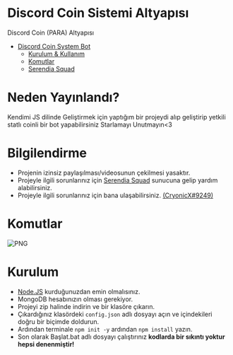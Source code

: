 # Discord Coin Sistemi Altyapısı

 Discord Coin (PARA) Altyapısı
- [Discord Coin System Bot](#CoinBot)
    - [Kurulum & Kullanım](#kurulum)
    - [Komutlar](#komutlar)
    - [Serendia Squad](https://discord.gg/kUYqBwzEVj)

 
# Neden Yayınlandı?
Kendimi JS dilinde Geliştirmek için yaptığım bir projeydi alıp geliştirip yetkili statlı coinli bir bot yapabilirsiniz Starlamayı Unutmayın<3

# Bilgilendirme
* Projenin izinsiz paylaşılması/videosunun çekilmesi yasaktır.
* Projeyle ilgili sorunlarınız için [Serendia Squad](https://discord.gg/kUYqBwzEVj) sunucuna gelip yardım alabilirsiniz. 
* Projeyle ilgili sorunlarınız için  bana ulaşabilirsiniz. [(CryonicX#9249)](https://discord.com/users/788158033641078794)


# Komutlar
<img alt="PNG" src="https://cdn.discordapp.com/attachments/820667303498481695/832047230461935616/unknown.png"/>

# Kurulum
* [Node.JS](https://nodejs.org/en/) kurduğunuzdan emin olmalısınız.
* MongoDB hesabınızın olması gerekiyor.
* Projeyi zip halinde indirin ve bir klasöre çıkarın.
* Çıkardığınız klasördeki `config.json` adlı dosyayı açın ve içindekileri doğru bir biçimde doldurun.
* Ardından terminale `npm init -y` ardından `npm install` yazın.
* Son olarak Başlat.bat adlı dosyayı çalıştırınız **kodlarda bir sıkıntı yoktur hepsi denenmiştir!**
